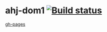 # ahj-dom1 [![Build status](https://ci.appveyor.com/api/projects/status/590qujc5k4ydhppj/branch/main?svg=true)](https://ci.appveyor.com/project/barsich/ahj-dom1/branch/main)
[gh-pages](https://github.com/barsich/ahj-dom1/deployments/activity_log?environment=github-pages)

